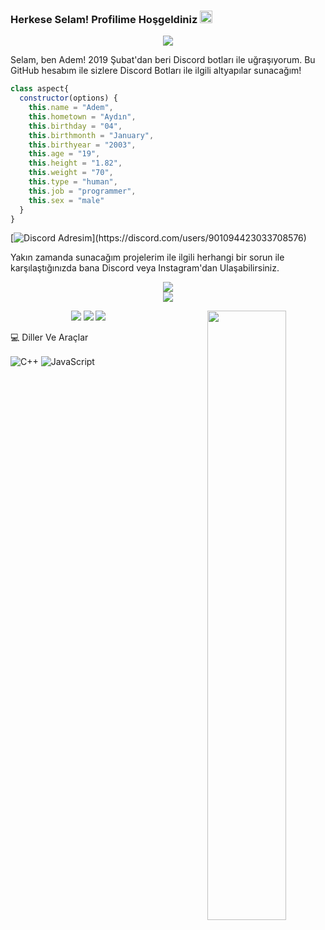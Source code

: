 ### Herkese Selam! Profilime Hoşgeldiniz <img src="https://media.giphy.com/media/Q7LHmoFwVP6Yc1swZs/giphy.gif" height="20px"></h2>
<div align="center">
    <img src="https://komarev.com/ghpvc/?username=vegasdev&color=blue"/>
</div>

Selam, ben Adem! 2019 Şubat'dan beri Discord botları ile uğraşıyorum.
Bu GitHub hesabım ile sizlere Discord Botları ile ilgili altyapılar sunacağım!

```js
class aspect{
  constructor(options) {
    this.name = "Adem",
    this.hometown = "Aydın",
    this.birthday = "04",
    this.birthmonth = "January",
    this.birthyear = "2003",
    this.age = "19",
    this.height = "1.82",
    this.weight = "70",
    this.type = "human",
    this.job = "programmer",
    this.sex = "male"
  }
}
```

[![Discord Adresim](https://lanyard-profile-readme.vercel.app/api/901094423033708576?theme=light&bg=7ad3f5&animated=false&hideDiscrim=true&borderRadius=30px&idleMessage=Probably%20doing%20something%20else...)](https://discord.com/users/901094423033708576)

Yakın zamanda sunacağım projelerim ile ilgili herhangi bir sorun ile karşılaştığınızda bana Discord veya Instagram'dan Ulaşabilirsiniz. 

<div align="center">
    <a href="https://discord.com/users/901094423033708576" title="Discord Profile"><img src="https://lanyard-profile-readme.vercel.app/api/901094423033708576"></a>
</div>

<div align="center">
    <a href="https://discord.com/users/901094423033708576" title="Discord Profile"><img src="https://lanyard-profile-readme.vercel.app/api/901094423033708576"></a>
</div>

<p align="center">
 <a href="https://discord.com/users/901094423033708576" target"blank_"><img src="https://img.shields.io/badge/Discord%20-7289DA.svg?&style=for-the-badge&logo=discord&logoColor=white"></a>
  <a href="https://github.com/vegasdev" target"blank_"><img src="https://img.shields.io/badge/GitHub%20-191717.svg?&style=for-the-badge&logo=github&logoColor=white"></a>
 <a href="https://www.instagram.com/vegas.hub/" target"blank_"><img src="https://img.shields.io/badge/INSTAGRAM%20-DC3175.svg?&style=for-the-badge&logo=instagram&logoColor=white"></a>


<img width="50%" align="right" src="https://github-readme-stats.vercel.app/api?username=vegasdev&show_icons=true&hide_title=true&theme=merko">

💻 Diller Ve Araçlar

<img alt="C++" align="center" src="https://img.shields.io/badge/-C++-264de4?style=flat-square&logo=cplusplus&logoColor=white"/>
<img alt="JavaScript" align="center" src="https://img.shields.io/badge/-Javascript-edb200?style=flat-square&logo=javascript&logoColor=white"/>




